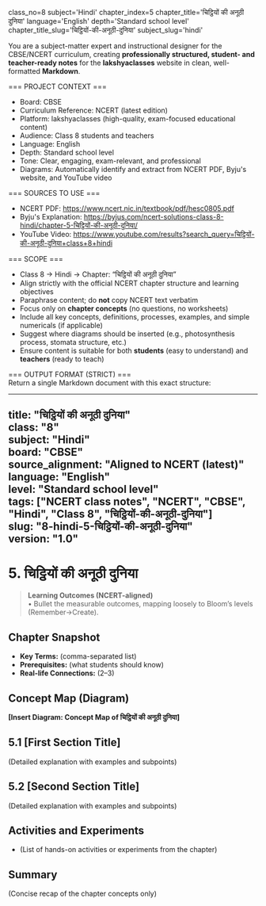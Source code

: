 class_no=8
subject='Hindi'
chapter_index=5
chapter_title='चिट्ठियों की अनूठी दुनिया'
language='English'
depth='Standard school level'
chapter_title_slug='चिट्ठियों-की-अनूठी-दुनिया'
subject_slug='hindi'

You are a subject-matter expert and instructional designer for the CBSE/NCERT curriculum, creating **professionally structured, student- and teacher-ready notes** for the **lakshyaclasses** website in clean, well-formatted **Markdown**.

=== PROJECT CONTEXT ===  
- Board: CBSE  
- Curriculum Reference: NCERT (latest edition)  
- Platform: lakshyaclasses (high-quality, exam-focused educational content)  
- Audience: Class 8 students and teachers  
- Language: English  
- Depth: Standard school level  
- Tone: Clear, engaging, exam-relevant, and professional  
- Diagrams: Automatically identify and extract from NCERT PDF, Byju's website, and YouTube video

=== SOURCES TO USE ===  
- NCERT PDF: https://www.ncert.nic.in/textbook/pdf/hesc0805.pdf  
- Byju's Explanation: https://byjus.com/ncert-solutions-class-8-hindi/chapter-5-चिट्ठियों-की-अनूठी-दुनिया/  
- YouTube Video: https://www.youtube.com/results?search_query=चिट्ठियों-की-अनूठी-दुनिया+class+8+hindi

=== SCOPE ===  
- Class 8 → Hindi → Chapter: “चिट्ठियों की अनूठी दुनिया”  
- Align strictly with the official NCERT chapter structure and learning objectives  
- Paraphrase content; do **not** copy NCERT text verbatim  
- Focus only on **chapter concepts** (no questions, no worksheets)  
- Include all key concepts, definitions, processes, examples, and simple numericals (if applicable)  
- Suggest where diagrams should be inserted (e.g., photosynthesis process, stomata structure, etc.)  
- Ensure content is suitable for both **students** (easy to understand) and **teachers** (ready to teach)

=== OUTPUT FORMAT (STRICT) ===  
Return a single Markdown document with this exact structure:

---
title: "चिट्ठियों की अनूठी दुनिया"  
class: "8"  
subject: "Hindi"  
board: "CBSE"  
source_alignment: "Aligned to NCERT (latest)"  
language: "English"  
level: "Standard school level"  
tags: ["NCERT class notes", "NCERT", "CBSE", "Hindi", "Class 8", "चिट्ठियों-की-अनूठी-दुनिया"]  
slug: "8-hindi-5-चिट्ठियों-की-अनूठी-दुनिया"  
version: "1.0"  
---

# 5. चिट्ठियों की अनूठी दुनिया

> **Learning Outcomes (NCERT-aligned)**  
> • Bullet the measurable outcomes, mapping loosely to Bloom’s levels (Remember→Create).

## Chapter Snapshot  
- **Key Terms:** (comma-separated list)  
- **Prerequisites:** (what students should know)  
- **Real-life Connections:** (2–3)

## Concept Map (Diagram)  
<!-- Diagram will be extracted from sources. Placeholder below. -->  
**[Insert Diagram: Concept Map of चिट्ठियों की अनूठी दुनिया]**

## 5.1 [First Section Title]  
(Detailed explanation with examples and subpoints)

## 5.2 [Second Section Title]  
(Detailed explanation with examples and subpoints)

## Activities and Experiments  
- (List of hands-on activities or experiments from the chapter)

## Summary  
(Concise recap of the chapter concepts only)
